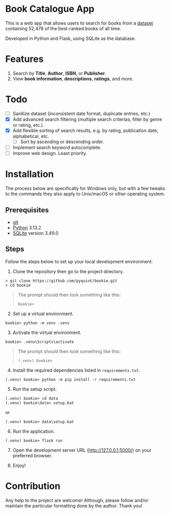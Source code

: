 # Book Catalogue App
This is a web app that allows users to search for books from a [dataset](https://www.kaggle.com/datasets/pooriamst/best-books-ever-dataset) containing 52,478 of the best-ranked books of all time.

Developed in Python and Flask, using SQLite as the database.

# Features
1. Search by **Title**, **Author**, **ISBN**, or **Publisher**.
2. View **book information**, **descriptions**, **ratings**, and more.

# Todo
- [ ] Sanitize dataset (inconsistent date format, duplicate entries, etc.)
- [x] Add advanced search filtering (multiple search criterias, filter by genre or rating, etc.).
- [x] Add flexible sorting of search results, e.g. by rating, publication date, alphabetical, etc.
  - [ ] Sort by ascending or descending order.
- [ ] Implement search keyword autocomplete.
- [ ] Improve web design. Least priority.

# Installation
The process below are specifically for Windows only, but with a few tweaks to the commands they also apply to Unix/macOS or other operating system.

## Prerequisites
- [git](https://git-scm.com/)
- [Python](https://www.python.org/) 3.13.2
- [SQLite](https://www.sqlite.org/) version 3.49.0

## Steps
Follow the steps below to set up your local development environment:

1. Clone the repository then go to the project directory.
```
> git clone https://github.com/pyquint/bookie.git
> cd bookie
```

> The prompt should then look something like this:
> ```
> bookie>
> ```

2. Set up a virtual environment.

```
bookie> python -m venv .venv
```

3. Activate the virtual environment.
```
bookie> .venv\Scripts\activate
```

> The prompt should then look something like this:
> ```
> (.venv) bookie>
> ```

4. Install the required dependencies listed in `requirements.txt`.

```
(.venv) bookie> python -m pip install -r requirements.txt
```

5. Run the setup script.

```
(.venv) bookie> cd data
(.venv) bookie\data> setup.bat
```
or

```
(.venv) bookie> data\setup.bat
```

6. Run the application.
```
(.venv) bookie> flask run
```

7. Open the development server URL (http://127.0.0.1:5000/) on your preferred browser.

8. Enjoy!

# Contribution
Any help to the project are welcome! Although, please follow and/or maintain the particular formatting done by the author. Thank you!
